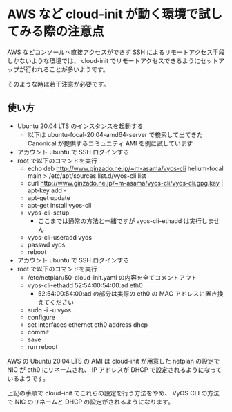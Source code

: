AWS など cloud-init が動く環境で試してみる際の注意点
====================================================

AWS などコンソールへ直接アクセスができず SSH によるリモートアクセス手段しかないような環境では、
cloud-init でリモートアクセスできるようにセットアップが行われることが多いようです。

そのような時は若干注意が必要です。

## 使い方

+ Ubuntu 20.04 LTS のインスタンスを起動する
  + 以下は ubuntu-focal-20.04-amd64-server で検索して出てきた Canonical が提供するコミュニティ AMI を例に試しています
+ アカウント ubuntu で SSH ログインする
+ root で以下のコマンドを実行
  + echo deb http://www.ginzado.ne.jp/~m-asama/vyos-cli helium-focal main > /etc/apt/sources.list.d/vyos-cli.list
  + curl http://www.ginzado.ne.jp/~m-asama/vyos-cli/vyos-cli.gpg.key | apt-key add -
  + apt-get update
  + apt-get install vyos-cli
  + vyos-cli-setup
    + ここまでは通常の方法と一緒ですが vyos-cli-ethadd は実行しません
  + vyos-cli-useradd vyos
  + passwd vyos
  + reboot
+ アカウント ubuntu で SSH ログインする
+ root で以下のコマンドを実行
  + /etc/netplan/50-cloud-init.yaml の内容を全てコメントアウト
  + vyos-cli-ethadd 52:54:00:54:00:ad eth0
    + 52:54:00:54:00:ad の部分は実際の eth0 の MAC アドレスに置き換えてください
  + sudo -i -u vyos
  + configure
  + set interfaces ethernet eth0 address dhcp
  + commit
  + save
  + run reboot

AWS の Ubuntu 20.04 LTS の AMI は cloud-init が用意した netplan の設定で NIC が eth0 にリネームされ、
IP アドレスが DHCP で設定されるようになっているようです。

上記の手順で cloud-init でこれらの設定を行う方法をやめ、
VyOS CLI の方法で NIC のリネームと DHCP の設定がされるようになります。
